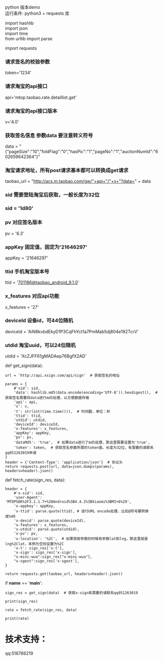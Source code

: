 python 版本demo   
运行条件: python3 + requests 库  

import hashlib   
import json   
import time   
from urllib import parse   

import requests

### 请求签名的校验参数
token='1234'

### 请求淘宝的api接口
api='mtop.taobao.rate.detaillist.get'

### 请求淘宝的api接口版本
v='4.0'

 ### 获取签名信息 参数data 要注意转义符号
data = "{\"pageSize\":\"10\",\"foldFlag\":\"0\",\"hasPic\":\"1\",\"pageNo\":\"1\",\"auctionNumId\":\"602659642364\"}"

###  淘宝请求地址，所有post请求基本都可以转换成get请求
taobao_url = "http://acs.m.taobao.com/gw/"+api+"/"+v+"?data=" + data

### sid 需要登陆淘宝后获取，一般长度为32位
### sid = '1d80'

### pv 对应签名版本
pv = '6.3'

### appKey 固定值，固定为'21646297'
appKey = '21646297'

### ttid 手机淘宝版本号
ttid = '701186@taobao_android_9.1.0'

### x_features 对应api功能
x_features = '27'

### deviceId 设备id，可44位随机
deviceId = 'AiN8kvbdEkyD1P3CqFhYct1a7PmMab5dj804e192TcrV'

### utdid 淘宝uuid，可以24位随机
utdid = 'XcZJFF61gMADAep76BgfX2AD'


def get_sign(data):

    url = 'http://api.xsign.com/api/sign'  # 获取签名的地址
    
    params = {
        #'sid': sid,
        'data': hashlib.md5(data.encode(encoding='UTF-8')).hexdigest(),  # 获取签名需要将data进行md5处理，以方便数据传输
        'api': api,
        'v': v,
        't': str(int(time.time())),  # 时间戳，单位：秒
        'ttid': ttid,
        'utdid': utdid,
        'deviceId': deviceId,
        'x-features': x_features,
        'appKey': appKey,
        'pv': pv,
        'dataMd5': 'true',  # 如果data进行了md5处理，那这里需要设置为'true',
        'token': token,  # 获取签名参数所需的token值，长度为32位，有需要的请联系qq951263019申请
    }
    header = {'Content-Type': 'application/json'}  # 协议头
    return requests.post(url, data=json.dumps(params), headers=header).json()


def fetch_rate(sign_res, data):

    header = {
        #'x-sid': sid,
        'user-Agent': 'MTOPSDK%2F3.1.1.7+%28Android%3B4.4.2%3BXiaomi%3BMI+6%29',
        'x-appkey': appKey,
        'x-ttid': parse.quote(ttid), # 进行URL encode处理，比如@符号要转换成%40
        'x-devid': parse.quote(deviceId),
        'x-features': x_features,
        'x-utdid': parse.quote(utdid),
        'x-pv': pv,
        'x-location': '%2C',  # 如果获取参数的时候有参数lat和lng，那这里就是lng%2Clat，本例为空则设置为%2C
        'x-t': sign_res['x-t'],
        'x-sign': sign_res['x-sign'],
        "x-mini-wua":sign_res["x-mini-wua"],
        "x-sgext":sign_res['x-sgext'],
    }
   
    return requests.get(taobao_url, headers=header).json()




if __name__ == '__main__':

    sign_res = get_sign(data)  # 获取x-sign有需要的请联系qq951263019
    
    print(sign_res)
    
    rate = fetch_rate(sign_res, data)
    
    print(rate)
    

# 技术支持： 
qq:516766219
